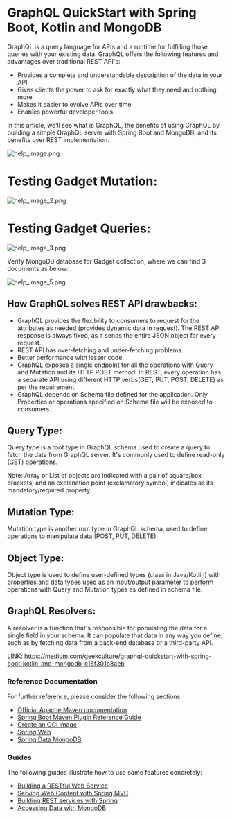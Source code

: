 
# GraphQL QuickStart with Spring Boot, Kotlin and MongoDB

GraphQL is a query language for APIs and a runtime for fulfilling those queries with your existing data. 
GraphQL offers the following features and advantages over traditional REST API's:
* Provides a complete and understandable description of the data in your API
* Gives clients the power to ask for exactly what they need and nothing more
* Makes it easier to evolve APIs over time
* Enables powerful developer tools.

In this article, we’ll see what is GraphQL, the benefits of using GraphQL by building a simple GraphQL server 
with Spring Boot and MongoDB, and its benefits over REST implementation.

<!-- Visual Documentation -->

![help_image.png](img.png)

# Testing Gadget Mutation:

![help_image_2.png](img_2.png)

# Testing Gadget Queries:

![help_image_3.png](img_3.png)

Verify MongoDB database for Gadget collection, where we can find 3 documents as below:

![help_image_5.png](img_5.png)

<!-- Additional Documentation -->
## How GraphQL solves REST API drawbacks:

* GraphQL provides the flexibility to consumers to request for the attributes as needed (provides dynamic data in request). 
  The REST API response is always fixed, as it sends the entire JSON object for every request.
* REST API has over-fetching and under-fetching problems.
* Better performance with lesser code.
* GraphQL exposes a single endpoint for all the operations with Query and Mutation and its HTTP POST method. In REST, 
  every operation has a separate API using different HTTP verbs(GET, PUT, POST, DELETE) as per the requirement.
* GraphQL depends on Schema file defined for the application. Only Properties or operations specified on 
  Schema file will be exposed to consumers.

## Query Type:

Query type is a root type in GraphQL schema used to create a query to fetch the data from GraphQL server. 
It's commonly used to define read-only (GET) operations.

Note: Array or List of objects are indicated with a pair of square/box brackets, and an explanation point 
(exclamatory symbol) indicates as its mandatory/required property.

## Mutation Type:

Mutation type is another root type in GraphQL schema, used to define operations to manipulate data (POST, PUT, DELETE).

## Object Type:

Object type is used to define user-defined types (class in Java/Kotlin) with properties and data types used as an
input/output parameter to perform operations with Query and Mutation types as defined in schema file.

## GraphQL Resolvers:

A resolver is a function that's responsible for populating the data for a single field in your schema. 
It can populate that data in any way you define, such as by fetching data from a back-end database or a third-party API.


LINK: https://medium.com/geekculture/graphql-quickstart-with-spring-boot-kotlin-and-mongodb-c16f301b8aeb

### Reference Documentation
For further reference, please consider the following sections:

* [Official Apache Maven documentation](https://maven.apache.org/guides/index.html)
* [Spring Boot Maven Plugin Reference Guide](https://docs.spring.io/spring-boot/docs/2.6.7/maven-plugin/reference/html/)
* [Create an OCI image](https://docs.spring.io/spring-boot/docs/2.6.7/maven-plugin/reference/html/#build-image)
* [Spring Web](https://docs.spring.io/spring-boot/docs/2.6.7/reference/htmlsingle/#boot-features-developing-web-applications)
* [Spring Data MongoDB](https://docs.spring.io/spring-boot/docs/2.6.7/reference/htmlsingle/#boot-features-mongodb)

### Guides
The following guides illustrate how to use some features concretely:

* [Building a RESTful Web Service](https://spring.io/guides/gs/rest-service/)
* [Serving Web Content with Spring MVC](https://spring.io/guides/gs/serving-web-content/)
* [Building REST services with Spring](https://spring.io/guides/tutorials/bookmarks/)
* [Accessing Data with MongoDB](https://spring.io/guides/gs/accessing-data-mongodb/)

